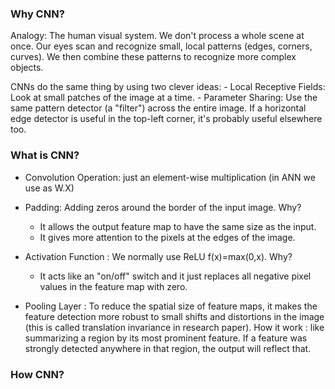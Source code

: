 ### Why CNN?
Analogy: The human visual system. We don't process a whole scene at once. Our eyes scan and recognize small, local patterns (edges, corners, curves). We then combine these patterns to recognize more complex objects.

CNNs do the same thing by using two clever ideas:
    -  Local Receptive Fields: Look at small patches of the image at a time.
    -   Parameter Sharing: Use the same pattern detector (a "filter") across the entire image. If a horizontal edge detector is useful in the top-left corner, it's probably useful elsewhere too.

### What is CNN?
-   Convolution Operation: just an element-wise multiplication (in ANN we use as W.X)
-   Padding: Adding zeros around the border of the input image. Why?
    -   It allows the output feature map to have the same size as the input.
    -   It gives more attention to the pixels at the edges of the image.

- Activation Function : We normally use ReLU f(x)=max(0,x). Why?
    -   It acts like an "on/off" switch and it just replaces all negative pixel values in the feature map with zero.

- Pooling Layer : To reduce the spatial size of feature maps, it makes the feature detection more robust to small shifts and distortions in the image (this is called translation invariance in research paper).
    How it work : like summarizing a region by its most prominent feature. If a feature was strongly detected anywhere in that region, the output will reflect that.


### How CNN?

